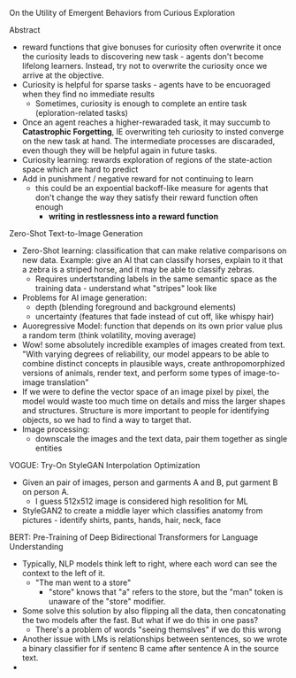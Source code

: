 On the Utility of Emergent Behaviors from Curious Exploration

Abstract
- reward functions that give bonuses for curiosity often overwrite it once the curiosity leads to discovering new task - agents don't become lifelong learners. Instead, try not to overwrite the curiosity once we arrive at the objective. 
- Curiosity is helpful for sparse tasks - agents have to be encuoraged when they find no immediate results
    - Sometimes, curiosity is enough to complete an entire task (eploration-related tasks)
- Once an agent reaches a higher-rewaraded task, it may succumb to __Catastrophic Forgetting__, IE overwriting teh curiosity to  insted converge on the new task at hand. The intermediate processes are discaraded, even though they will be helpful again in future tasks. 
- Curiosity learning: rewards exploration of regions of the state-action space which are hard to predict
- Add in punishment / negative reward for not continuing to learn
    - this could be an expoential backoff-like measure for agents that don't change the way they satisfy their reward function often enough
        - __writing in restlessness into a reward function__ 


Zero-Shot Text-to-Image Generation

- Zero-Shot learning: classification that can make relative comparisons on new data. Example: give an AI that can classify horses, explain to it that a zebra is a striped horse, and it may be able to classify zebras. 
  - Requires undertstanding labels in the same semantic space as the training data - understand what "stripes" look like
- Problems for AI image generation:
  - depth (blending foreground and background elements)
  - uncertainty (features that fade instead of cut off, like whispy hair)
- Auoregressive Model: function that depends on its own prior value plus a random term (think volatility, moving average)
- Wow! some absolutely incredible examples of images created from text. "With varying degrees of reliability, our model appears to be able to combine distinct concepts in plausible ways, create anthropomorphized versions of animals, render text, and perform some types of image-to-image translation"
- If we were to define the vector space of an image pixel by pixel, the model would waste too much time on details and miss the larger shapes and structures. Structure is more important to people for identifying objects, so we had to find a way to target that.
- Image processing:
  - downscale the images and the text data, pair them together as single entities


VOGUE: Try-On StyleGAN Interpolation Optimization

- Given an pair of images, person and garments A and B, put garment B on person A. 
  - I guess 512x512 image is considered high resolition for ML
- StyleGAN2 to create a middle layer which classifies anatomy from pictures - identify shirts, pants, hands, hair, neck, face

BERT: Pre-Training of Deep Bidirectional Transformers for Language Understanding

- Typically, NLP models think left to right, where each word can see the context to the left of it. 
  - "The man went to a store"
    - "store" knows that "a" refers to the store, but the "man" token is unaware of the "store" modifier. 
- Some solve this solution by also flipping all the data, then concatonating the two models after the fast. But what if we do this in one pass?
  - There's a problem of words "seeing themslves" if we do this wrong
- Another issue with LMs is relationships between sentences, so we wrote a binary classifier for if sentenc B came after sentence A in the source text. 
- 
